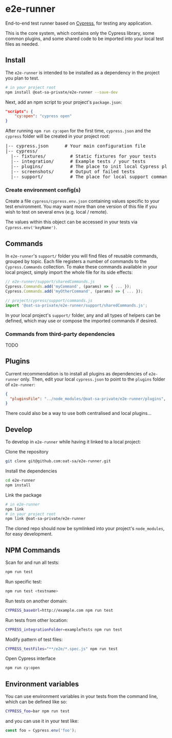 # e2e-runner

End-to-end test runner based on [Cypress](https://www.cypress.io/), for testing any application.

This is the core system, which contains only the Cypress library, some common plugins, and some shared code to be imported into your local test files as needed.

## Install

The `e2e-runner` is intended to be installed as a dependency in the project you plan to test.

```sh
# in your project root
npm install @oat-sa-private/e2e-runner --save-dev
```

Next, add an npm script to your project's `package.json`:

```json
"scripts": {
    "cy:open": "cypress open"
}
```

After running `npm run cy:open` for the first time, `cypress.json` and the `cypress` folder will be created in your project root:

<pre>
|-- cypress.json      # Your main configuration file
|-- cypress/
  |-- fixtures/         # Static fixtures for your tests
  |-- integration/      # Example tests / your tests
  |-- plugins/          # The place to init local Cypress plugins
  |-- screenshots/      # Output of failed tests
  |-- support/          # The place for local support commands
</pre>

### Create environment config(s)

Create a file `cypress/cypress.env.json` containing values specific to your test environment. You may want more than one version of this file if you wish to test on several envs (e.g. local / remote).

The values within this object can be accessed in your tests via `Cypress.env('keyName')`.

## Commands

In `e2e-runner`'s `support/` folder you will find files of reusable commands, grouped by topic. Each file registers a number of commands to the `Cypress.Commands` collection. To make these commands available in your local project, simply import the whole file for its side effects:

```js
// e2e-runner/support/sharedCommands.js
Cypress.Commands.add('myCommand', (params) => { ... });
Cypress.Commands.add('myOtherCommand', (params) => { ... });

// project/cypress/support/commands.js
import '@oat-sa-private/e2e-runner/support/sharedCommands.js';
```

In your local project's `support/` folder, any and all types of helpers can be defined, which may use or compose the imported commands if desired.

### Commands from third-party dependencies

TODO

## Plugins

Current recommendation is to install all plugins as dependencies of `e2e-runner` only. Then, edit your local `cypress.json` to point to the `plugins` folder of `e2e-runner`:

```json
{
  "pluginsFile": "../node_modules/@oat-sa-private/e2e-runner/plugins",
}
```

There could also be a way to use both centralised and local plugins...

## Develop

To develop in `e2e-runner` while having it linked to a local project:

Clone the repository

```sh
git clone git@github.com:oat-sa/e2e-runner.git
```

Install the dependencies

```sh
cd e2e-runner
npm install
```

Link the package

```sh
# in e2e-runner
npm link
# in your project root
npm link @oat-sa-private/e2e-runner
```

The cloned repo should now be symlinked into your project's `node_modules`, for easy development.

## NPM Commands

Scan for and run all tests:

```sh
npm run test
```

Run specific test:

```sh
npm run test <testname>
```

Run tests on another domain:

```sh
CYPRESS_baseUrl=http://example.com npm run test
```

Run tests from other location:

```sh
CYPRESS_integrationFolder=exampleTests npm run test
```

Modify pattern of test files:

```sh
CYPRESS_testFiles="**/e2e/*.spec.js" npm run test
```

Open Cypress interface

```sh
npm run cy:open
```

## Environment variables

You can use environment variables in your tests from the command line, which can be defined like so:

```sh
CYPRESS_foo=bar npm run test
```

and you can use it in your test like:

```js
const foo = Cypress.env('foo');
```
